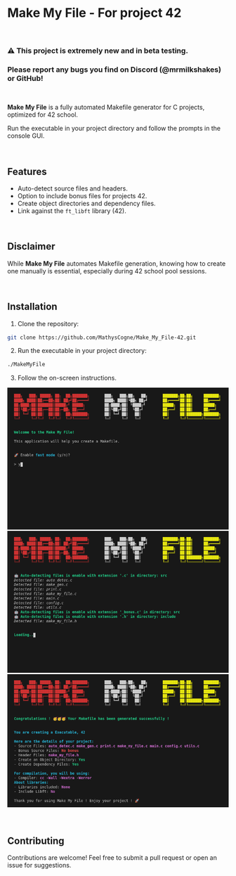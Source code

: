 # Make My File - For project 42
&nbsp;

### ⚠️ This project is extremely new and in beta testing.
### Please report any bugs you find on Discord (@mrmilkshakes) or GitHub!
&nbsp;

**Make My File** is a fully automated Makefile generator for C projects, optimized for 42 school.

Run the executable in your project directory and follow the prompts in the console GUI.

&nbsp;

## Features

- Auto-detect source files and headers.
- Option to include bonus files for projects 42.
- Create object directories and dependency files.
- Link against the `ft_libft` library (42).

&nbsp;

## Disclaimer

While **Make My File** automates Makefile generation, knowing how to create one manually is essential, especially during 42 school pool sessions.


&nbsp;

## Installation

1. Clone the repository:
```bash
git clone https://github.com/MathysCogne/Make_My_File-42.git
```
2. Run the executable in your project directory:
```bash
./MakeMyFile
```
3. Follow the on-screen instructions.

<img src="screenshots/config_screen.png" alt="Configuration Screen" width="550" height="auto"/>
<img src="screenshots/auto_detec_screen.png" alt="Automatic Detection" width="550" height="auto"/>
<img src="screenshots/end_screen.png" alt="End Screen" width="550" height="auto"/>

&nbsp;

## Contributing

Contributions are welcome! Feel free to submit a pull request or open an issue for suggestions.

&nbsp;
